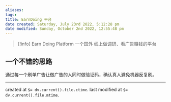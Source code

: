 ```yaml
---
aliases: 
tags: 
title: EarnDoing 平台
date created: Saturday, July 23rd 2022, 5:12:28 pm
date modified: Sunday, October 2nd 2022, 12:55:48 pm
---
```


> [!info] Earn Doing Platform
> 一个国外 线上做调研、看广告赚钱的平台

## 一个不错的思路

通过每一个刷单广告让做广告的人同时做验证码，确认真人避免机器反复刷。

---

created at `$= dv.current().file.ctime`.
last modified at `$= dv.current().file.mtime`.